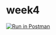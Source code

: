 # week4
[![Run in Postman](https://run.pstmn.io/button.svg)](https://god.postman.co/run-collection/c91c9724e40fdd2e67ea?action=collection%2Fimport#?env%5BHomework2%5D=W3sia2V5IjoiVU5JUVVFX0tFWSIsInZhbHVlIjoidW5pcXVlX2tleSIsImVuYWJsZWQiOnRydWUsInR5cGUiOiJkZWZhdWx0Iiwic2Vzc2lvblZhbHVlIjoidW5pcXVlX2tleSIsInNlc3Npb25JbmRleCI6MH0seyJrZXkiOiJTRUNSRVRfS0VZIiwidmFsdWUiOiJ4Y2l2YnVqZSIsImVuYWJsZWQiOnRydWUsInR5cGUiOiJkZWZhdWx0Iiwic2Vzc2lvblZhbHVlIjoieGNpdmJ1amUiLCJzZXNzaW9uSW5kZXgiOjF9LHsia2V5IjoidG9rZW4iLCJ2YWx1ZSI6IiIsImVuYWJsZWQiOnRydWUsInR5cGUiOiJhbnkiLCJzZXNzaW9uVmFsdWUiOiJKV1QuLi4iLCJzZXNzaW9uSW5kZXgiOjJ9XQ==)
